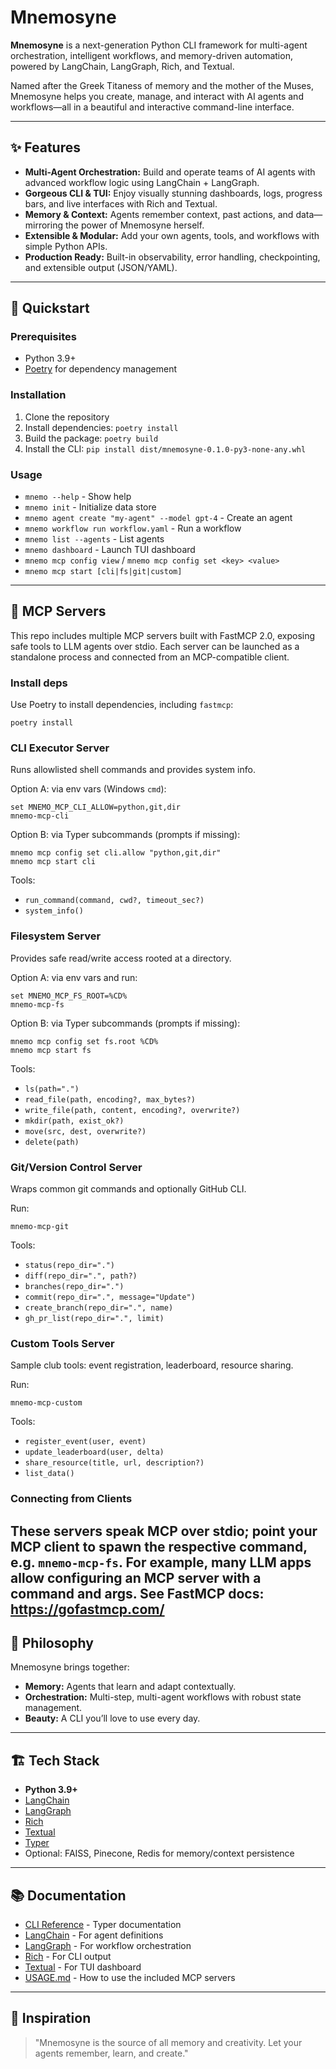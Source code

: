 # Mnemosyne

**Mnemosyne** is a next-generation Python CLI framework for multi-agent orchestration, intelligent workflows, and memory-driven automation, powered by LangChain, LangGraph, Rich, and Textual.

Named after the Greek Titaness of memory and the mother of the Muses, Mnemosyne helps you create, manage, and interact with AI agents and workflows—all in a beautiful and interactive command-line interface.

---

## ✨ Features

- **Multi-Agent Orchestration:** Build and operate teams of AI agents with advanced workflow logic using LangChain + LangGraph.
- **Gorgeous CLI & TUI:** Enjoy visually stunning dashboards, logs, progress bars, and live interfaces with Rich and Textual.
- **Memory & Context:** Agents remember context, past actions, and data—mirroring the power of Mnemosyne herself.
- **Extensible & Modular:** Add your own agents, tools, and workflows with simple Python APIs.
- **Production Ready:** Built-in observability, error handling, checkpointing, and extensible output (JSON/YAML).

---

## 🚀 Quickstart

### Prerequisites
- Python 3.9+
- [Poetry](https://python-poetry.org/) for dependency management

### Installation
1. Clone the repository
2. Install dependencies: `poetry install`
3. Build the package: `poetry build`
4. Install the CLI: `pip install dist/mnemosyne-0.1.0-py3-none-any.whl`

### Usage
- `mnemo --help` - Show help
- `mnemo init` - Initialize data store
- `mnemo agent create "my-agent" --model gpt-4` - Create an agent
- `mnemo workflow run workflow.yaml` - Run a workflow
- `mnemo list --agents` - List agents
- `mnemo dashboard` - Launch TUI dashboard
 - `mnemo mcp config view` / `mnemo mcp config set <key> <value>`
 - `mnemo mcp start [cli|fs|git|custom]`

---

## 🔌 MCP Servers

This repo includes multiple MCP servers built with FastMCP 2.0, exposing safe tools to LLM agents over stdio. Each server can be launched as a standalone process and connected from an MCP-compatible client.

### Install deps
Use Poetry to install dependencies, including `fastmcp`:

```
poetry install
```

### CLI Executor Server
Runs allowlisted shell commands and provides system info.

Option A: via env vars (Windows `cmd`):

```
set MNEMO_MCP_CLI_ALLOW=python,git,dir
mnemo-mcp-cli
```

Option B: via Typer subcommands (prompts if missing):

```
mnemo mcp config set cli.allow "python,git,dir"
mnemo mcp start cli
```

Tools:
- `run_command(command, cwd?, timeout_sec?)`
- `system_info()`

### Filesystem Server
Provides safe read/write access rooted at a directory.

Option A: via env vars and run:

```
set MNEMO_MCP_FS_ROOT=%CD%
mnemo-mcp-fs
```

Option B: via Typer subcommands (prompts if missing):

```
mnemo mcp config set fs.root %CD%
mnemo mcp start fs
```

Tools:
- `ls(path=".")`
- `read_file(path, encoding?, max_bytes?)`
- `write_file(path, content, encoding?, overwrite?)`
- `mkdir(path, exist_ok?)`
- `move(src, dest, overwrite?)`
- `delete(path)`

### Git/Version Control Server
Wraps common git commands and optionally GitHub CLI.

Run:

```
mnemo-mcp-git
```

Tools:
- `status(repo_dir=".")`
- `diff(repo_dir=".", path?)`
- `branches(repo_dir=".")`
- `commit(repo_dir=".", message="Update")`
- `create_branch(repo_dir=".", name)`
- `gh_pr_list(repo_dir=".", limit)`

### Custom Tools Server
Sample club tools: event registration, leaderboard, resource sharing.

Run:

```
mnemo-mcp-custom
```

Tools:
- `register_event(user, event)`
- `update_leaderboard(user, delta)`
- `share_resource(title, url, description?)`
- `list_data()`

### Connecting from Clients
These servers speak MCP over stdio; point your MCP client to spawn the respective command, e.g. `mnemo-mcp-fs`. For example, many LLM apps allow configuring an MCP server with a command and args. See FastMCP docs: https://gofastmcp.com/
---

## 🧠 Philosophy

Mnemosyne brings together:

- **Memory:** Agents that learn and adapt contextually.
- **Orchestration:** Multi-step, multi-agent workflows with robust state management.
- **Beauty:** A CLI you’ll love to use every day.

---

## 🏗️ Tech Stack

- **Python 3.9+**
- [LangChain](https://langchain.com/)
- [LangGraph](https://langgraph.com/)
- [Rich](https://github.com/Textualize/rich)
- [Textual](https://github.com/Textualize/textual)
- [Typer](https://github.com/tiangolo/typer)
- Optional: FAISS, Pinecone, Redis for memory/context persistence

---

## 📚 Documentation

- [CLI Reference](https://typer.tiangolo.com/) - Typer documentation
- [LangChain](https://langchain.com/) - For agent definitions
- [LangGraph](https://langgraph.com/) - For workflow orchestration
- [Rich](https://github.com/Textualize/rich) - For CLI output
- [Textual](https://github.com/Textualize/textual) - For TUI dashboard
- [USAGE.md](./USAGE.md) - How to use the included MCP servers

---

## 🙏 Inspiration

> "Mnemosyne is the source of all memory and creativity. Let your agents remember, learn, and create."  

